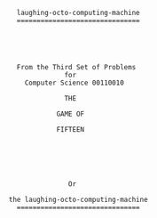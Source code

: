          laughing-octo-computing-machine
         ===============================





         From the Third Set of Problems
                     for
           Computer Science 00110010
  
                     THE
                     
                   GAME OF
                   
                   FIFTEEN
                   
                     
                     
                     
                     
                     
                      Or
 
       the laughing-octo-computing-machine
         ===============================
                   
